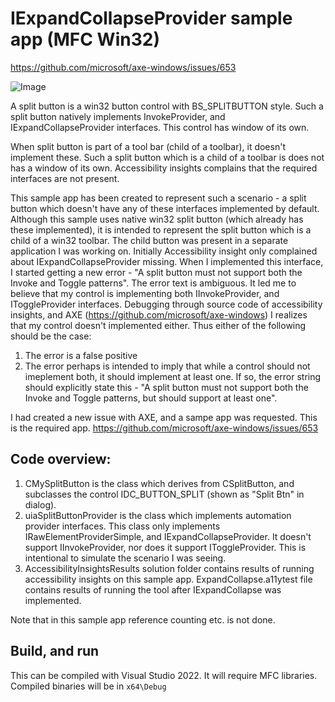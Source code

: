 # IExpandCollapseProvider sample app (MFC Win32)

https://github.com/microsoft/axe-windows/issues/653

![Image]()

A split button is a win32 button control with BS_SPLITBUTTON style. Such a split button natively implements InvokeProvider, and IExpandCollapseProvider
interfaces. This control has window of its own.

When split button is part of a tool bar (child of a toolbar), it doesn't implement these.
Such a split button which is a child of a toolbar is does not has a window of its own.
Accessibility insights complains that the required interfaces are not present.

This sample app has been created to represent such a scenario - a split button which doesn't have any of these interfaces implemented by default.
Although this sample uses native win32 split button (which already has these implemented), it is intended to represent the split button which
is a child of a win32 toolbar. The child button was present in a separate application I was working on. Initially Accessibility insight only complained about
IExpandCollapseProvider missing. When I implemented this interface, I started getting a new error - "A split button must not support both the Invoke and Toggle patterns".
The error text is ambiguous. It led me to believe that my control is implementing both IInvokeProvider, and IToggleProvider interfaces. Debugging through source code of
accessibility insights, and AXE (https://github.com/microsoft/axe-windows) I realizes that my control doesn't implemented either.
Thus either of the following should be the case:

1. The error is a false positive
2. The error perhaps is intended to imply that while a control should not imeplement both, it should implement at least one. If so, the error string should explicitly state this - "A split button must not support both the Invoke and Toggle patterns, but should support at least one".

I had created a new issue with AXE, and a sampe app was requested. This is the required app.
https://github.com/microsoft/axe-windows/issues/653

## Code overview:
1. CMySplitButton is the class which derives from CSplitButton, and subclasses the control IDC_BUTTON_SPLIT (shown as "Split Btn" in dialog).
2. uiaSplitButtonProvider is the class which implements automation provider interfaces. This class only implements IRawElementProviderSimple, and IExpandCollapseProvider. It doesn't support IInvokeProvider, nor does it support IToggleProvider. This is intentional to simulate the scenario I was seeing.
3. AccessibilityInsightsResults solution folder contains results of running accessibility insights on this sample app. ExpandCollapse.a11ytest file contains results of running the tool after IExpandCollapse was implemented.

Note that in this sample app reference counting etc. is not done.

## Build, and run

This can be compiled with Visual Studio 2022. It will require MFC libraries.
Compiled binaries will be in `x64\Debug`
